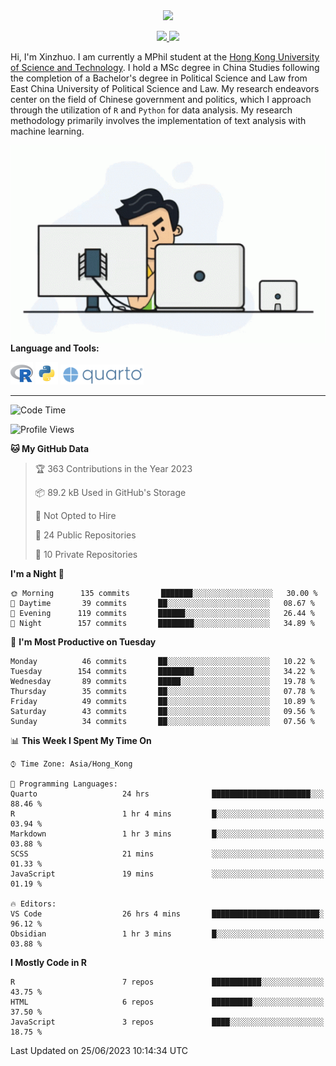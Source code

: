 <div align='center'>
<img src='https://readme-typing-svg.herokuapp.com?font=ubuntu&color=4d3900&center=true&lines=HKUST+Mphil+in+SOSC;Focus+on+China;Code+for+PoliSci'/>
</div>

<p align='center'>
 <a href='https://www.linkedin.com/in/xinzhuo-huang-5161011ba/' target='_blank'>
        <img src='https://img.shields.io/badge/linkedin%20-%230077B5.svg?&style=for-the-badge&logo=linkedin&logoColor=white'/>
    </a>
 <a href='https://twitter.com/HsinchoH' target='_blank'>
        <img src='https://img.shields.io/badge/Twitter-1DA1F2?style=for-the-badge&logo=twitter&logoColor=white'/>
    </a>
    </p>
    
Hi, I'm Xinzhuo. I am currently a MPhil student at the [Hong Kong University of Science and Technology](https://sosc.hkust.edu.hk/node/613). I hold a MSc degree in China Studies following the completion of a Bachelor's degree in Political Science and Law from East China University of Political Science and Law. My research endeavors center on the field of Chinese government and politics, which I approach through the utilization of `R` and `Python` for data analysis. My research methodology primarily involves the implementation of text analysis with machine learning.




<img align='right' src="https://github.com/xinzhuohkust/xinzhuohkust/blob/main/programmer.gif" width="590">



**Language and Tools:**  

<code><img height="36" src="https://raw.githubusercontent.com/github/explore/80688e429a7d4ef2fca1e82350fe8e3517d3494d/topics/r/r.png"></code>
<code><img height="36" src="https://raw.githubusercontent.com/github/explore/80688e429a7d4ef2fca1e82350fe8e3517d3494d/topics/python/python.png"></code>
<code><img height="32" src="https://github.com/quarto-dev/quarto-r/blob/main/man/figures/quarto.png"></code>

---
<!--START_SECTION:waka-->
![Code Time](http://img.shields.io/badge/Code%20Time-657%20hrs%2017%20mins-blue)

![Profile Views](http://img.shields.io/badge/Profile%20Views-0-blue)

**🐱 My GitHub Data** 

> 🏆 363 Contributions in the Year 2023
 > 
> 📦 89.2 kB Used in GitHub's Storage 
 > 
> 🚫 Not Opted to Hire
 > 
> 📜 24 Public Repositories 
 > 
> 🔑 10 Private Repositories  
 > 
**I'm a Night 🦉** 

```text
🌞 Morning      135 commits       ███████░░░░░░░░░░░░░░░░░░   30.00 % 
🌆 Daytime       39 commits       ██░░░░░░░░░░░░░░░░░░░░░░░   08.67 % 
🌃 Evening      119 commits       ██████░░░░░░░░░░░░░░░░░░░   26.44 % 
🌙 Night        157 commits       ████████░░░░░░░░░░░░░░░░░   34.89 % 

```
📅 **I'm Most Productive on Tuesday** 

```text
Monday          46 commits       ██░░░░░░░░░░░░░░░░░░░░░░░   10.22 % 
Tuesday        154 commits       ████████░░░░░░░░░░░░░░░░░   34.22 % 
Wednesday       89 commits       █████░░░░░░░░░░░░░░░░░░░░   19.78 % 
Thursday        35 commits       ██░░░░░░░░░░░░░░░░░░░░░░░   07.78 % 
Friday          49 commits       ██░░░░░░░░░░░░░░░░░░░░░░░   10.89 % 
Saturday        43 commits       ██░░░░░░░░░░░░░░░░░░░░░░░   09.56 % 
Sunday          34 commits       ██░░░░░░░░░░░░░░░░░░░░░░░   07.56 % 

```


📊 **This Week I Spent My Time On** 

```text
⌚︎ Time Zone: Asia/Hong_Kong

💬 Programming Languages: 
Quarto                   24 hrs              ██████████████████████░░░   88.46 % 
R                        1 hr 4 mins         █░░░░░░░░░░░░░░░░░░░░░░░░   03.94 % 
Markdown                 1 hr 3 mins         █░░░░░░░░░░░░░░░░░░░░░░░░   03.88 % 
SCSS                     21 mins             ░░░░░░░░░░░░░░░░░░░░░░░░░   01.33 % 
JavaScript               19 mins             ░░░░░░░░░░░░░░░░░░░░░░░░░   01.19 % 

🔥 Editors: 
VS Code                  26 hrs 4 mins       ████████████████████████░   96.12 % 
Obsidian                 1 hr 3 mins         █░░░░░░░░░░░░░░░░░░░░░░░░   03.88 % 

```

**I Mostly Code in R** 

```text
R                        7 repos             ███████████░░░░░░░░░░░░░░   43.75 % 
HTML                     6 repos             █████████░░░░░░░░░░░░░░░░   37.50 % 
JavaScript               3 repos             ████░░░░░░░░░░░░░░░░░░░░░   18.75 % 

```



 Last Updated on 25/06/2023 10:14:34 UTC
<!--END_SECTION:waka-->
    
    
    
    
    
    
    
    
